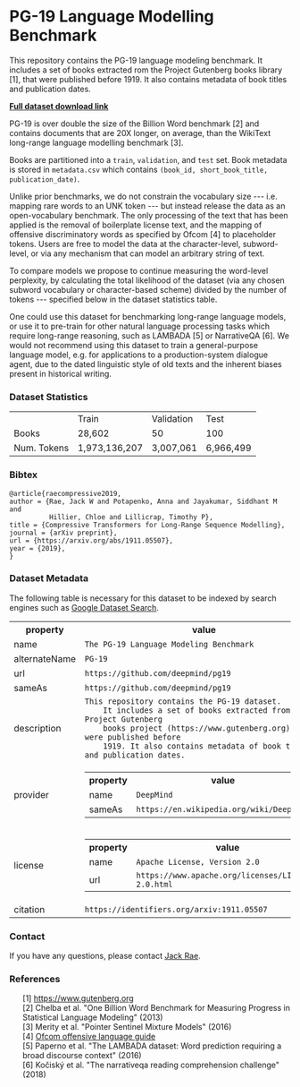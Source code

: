 # PG-19 Language Modelling Benchmark
This repository contains the PG-19 language modeling benchmark. It includes a
set of books extracted rom the Project Gutenberg books library [1], that were
published before 1919. It also contains metadata of book titles and publication
dates.

<b><a href="https://console.cloud.google.com/storage/browser/deepmind-gutenberg">Full dataset download link</a></b>

PG-19 is over double the size of the Billion Word benchmark [2] and contains
documents that are 20X longer, on average, than the WikiText long-range language
modelling benchmark [3].

Books are partitioned into a `train`, `validation`, and `test` set. Book
metadata is stored in `metadata.csv` which contains
`(book_id, short_book_title, publication_date)`.

Unlike prior benchmarks, we do not constrain the vocabulary size ---
i.e. mapping rare words to an UNK token --- but instead release the data as an
open-vocabulary benchmark. The only processing of the text that has been applied
is the removal of boilerplate license text, and the mapping of offensive
discriminatory words as specified by Ofcom [4] to placeholder <DW> tokens. Users
are free to model the data at the character-level, subword-level, or via any
mechanism that can model an arbitrary string of text.

To compare models we propose to continue measuring the word-level perplexity,
by calculating the total likelihood of the dataset (via any chosen subword
vocabulary or character-based scheme) divided by the number of tokens ---
specified below in the dataset statistics table.

One could use this dataset for benchmarking long-range language models, or
use it to pre-train for other natural language processing tasks which require
long-range reasoning, such as LAMBADA [5] or NarrativeQA [6]. We would not
recommend using this dataset to train a general-purpose language model, e.g.
for applications to a production-system dialogue agent, due to the dated
linguistic style of old texts and the inherent biases present in historical
writing.

### Dataset Statistics

<table >
    <tbody>
        <tr>
            <td> </td>
            <td> Train </td>
            <td> Validation </td>
            <td> Test </td>
        </tr>
        <tr>
            <td> Books </td>
            <td> 28,602 </td>
            <td> 50 </td>
            <td> 100 </td>
        </tr>
        <tr>
            <td>Num. Tokens </td>
            <td> 1,973,136,207 </td>
            <td> 3,007,061 </td>
            <td> 6,966,499 </td>
        </tr>
    </tbody>
</table>

### Bibtex

```
@article{raecompressive2019,
author = {Rae, Jack W and Potapenko, Anna and Jayakumar, Siddhant M and
          Hillier, Chloe and Lillicrap, Timothy P},
title = {Compressive Transformers for Long-Range Sequence Modelling},
journal = {arXiv preprint},
url = {https://arxiv.org/abs/1911.05507},
year = {2019},
}
```

### Dataset Metadata
The following table is necessary for this dataset to be indexed by search
engines such as <a href="https://g.co/datasetsearch">Google Dataset Search</a>.
<div itemscope itemtype="http://schema.org/Dataset">
<table>
  <tr>
    <th>property</th>
    <th>value</th>
  </tr>
  <tr>
    <td>name</td>
    <td><code itemprop="name">The PG-19 Language Modeling Benchmark</code></td>
  </tr>
  <tr>
    <td>alternateName</td>
    <td><code itemprop="alternateName">PG-19</code></td>
  </tr>
  <tr>
    <td>url</td>
    <td><code itemprop="url">https://github.com/deepmind/pg19</code></td>
  </tr>
  <tr>
    <td>sameAs</td>
    <td><code itemprop="sameAs">https://github.com/deepmind/pg19</code></td>
  </tr>
  <tr>
    <td>description</td>
    <td><code itemprop="description">This repository contains the PG-19 dataset.
    It includes a set of books extracted from the Project Gutenberg
    books project (https://www.gutenberg.org), that were published before
    1919. It also contains metadata of book titles and publication dates.</code></td>
  </tr>
  <tr>
    <td>provider</td>
    <td>
      <div itemscope itemtype="http://schema.org/Organization" itemprop="provider">
        <table>
          <tr>
            <th>property</th>
            <th>value</th>
          </tr>
          <tr>
            <td>name</td>
            <td><code itemprop="name">DeepMind</code></td>
          </tr>
          <tr>
            <td>sameAs</td>
            <td><code itemprop="sameAs">https://en.wikipedia.org/wiki/DeepMind</code></td>
          </tr>
        </table>
      </div>
    </td>
  </tr>
  <tr>
    <td>license</td>
    <td>
      <div itemscope itemtype="http://schema.org/CreativeWork" itemprop="license">
        <table>
          <tr>
            <th>property</th>
            <th>value</th>
          </tr>
          <tr>
            <td>name</td>
            <td><code itemprop="name">Apache License, Version 2.0</code></td>
          </tr>
          <tr>
            <td>url</td>
            <td><code itemprop="url">https://www.apache.org/licenses/LICENSE-2.0.html</code></td>
          </tr>
        </table>
      </div>
    </td>
  </tr>
  <tr>
    <td>citation</td>
    <td><code itemprop="citation">https://identifiers.org/arxiv:1911.05507</code></td>
  </tr>
</table>
</div>

### Contact

If you have any questions, please contact <a href="mailto:jwrae@google.com">Jack Rae</a>.

### References

<ul style="list-style: none;">
<li>[1] <a href="https://www.gutenberg.org/">https://www.gutenberg.org</a></li>
<li>[2] Chelba et al. "One Billion Word Benchmark for Measuring Progress in Statistical Language Modeling" (2013)</li>
<li>[3] Merity et al. "Pointer Sentinel Mixture Models" (2016)</li>
<li>[4] <a href="https://www.ofcom.org.uk/__data/assets/pdf_file/0023/91625/OfcomQRG-AOC.pdf">Ofcom offensive language guide</a></li>
<li>[5] Paperno et al. "The LAMBADA dataset: Word prediction requiring a broad discourse context" (2016)</li>
<li>[6] Kočiský et al. "The narrativeqa reading comprehension challenge" (2018)</li>
</ul>


